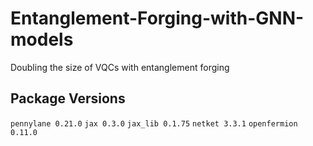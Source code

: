 # Entanglement-Forging-with-GNN-models
Doubling the size of VQCs with entanglement forging


## Package Versions

`pennylane 0.21.0`
`jax 0.3.0`
`jax_lib 0.1.75`
`netket 3.3.1`
`openfermion 0.11.0`
